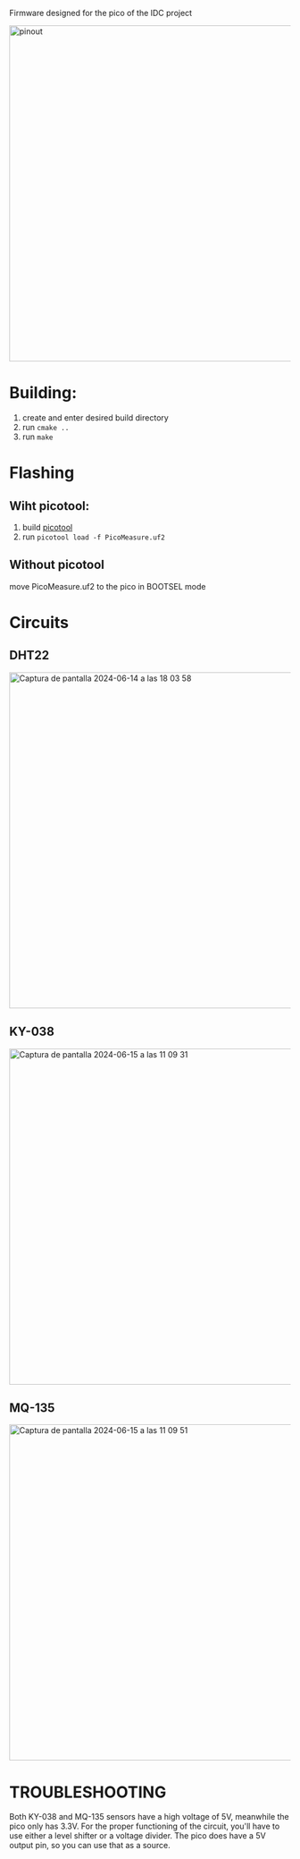 Firmware designed for the pico of the IDC project

<img width="601" alt="pinout" src="https://github.com/TrabajoDeIDC/RaspberryFirmware/assets/98914819/b32fcf81-e67c-49e7-bd70-5c9649401aa7">


# Building:
  
1. create and enter desired build directory
2. run `cmake ..`
3. run `make`

# Flashing 

## Wiht picotool:

1. build [picotool](https://github.com/raspberrypi/picotool)
2. run `picotool load -f PicoMeasure.uf2` 

## Without picotool
  
move PicoMeasure.uf2 to the pico in BOOTSEL mode

# Circuits

## DHT22

<img width="601" alt="Captura de pantalla 2024-06-14 a las 18 03 58" src="https://github.com/TrabajoDeIDC/RaspberryFirmware/assets/98914819/51c17bdb-49fb-4bc8-8990-3191de1c298a">

## KY-038

<img width="601" alt="Captura de pantalla 2024-06-15 a las 11 09 31" src="https://github.com/TrabajoDeIDC/RaspberryFirmware/assets/98914819/e1e413ed-b686-47af-9984-750c077e802e">

## MQ-135

<img width="601" alt="Captura de pantalla 2024-06-15 a las 11 09 51" src="https://github.com/TrabajoDeIDC/RaspberryFirmware/assets/98914819/e1b672cc-c873-4e10-99b9-c259d8549810">

# TROUBLESHOOTING

Both KY-038 and MQ-135 sensors have a high voltage of 5V, meanwhile the pico only has 3.3V. For the proper functioning of the circuit, you'll have to use either a level shifter or a  voltage divider. The pico does have a 5V output pin, so you can use that as a source.
